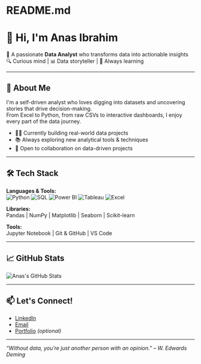 # README.md

# 👋 Hi, I'm Anas Ibrahim

🎯 A passionate **Data Analyst** who transforms data into actionable insights  
🔍 Curious mind | 📊 Data storyteller | 🧠 Always learning  

---

## 🚀 About Me

I'm a self-driven analyst who loves digging into datasets and uncovering stories that drive decision-making.  
From Excel to Python, from raw CSVs to interactive dashboards, I enjoy every part of the data journey.

- 🧑‍💻 Currently building real-world data projects
- 📚 Always exploring new analytical tools & techniques
- 🤝 Open to collaboration on data-driven projects

---

## 🛠️ Tech Stack

**Languages & Tools:**  
![Python](https://img.shields.io/badge/Python-3776AB?style=flat&logo=python&logoColor=white)
![SQL](https://img.shields.io/badge/SQL-4479A1?style=flat&logo=postgresql&logoColor=white)
![Power BI](https://img.shields.io/badge/PowerBI-F2C811?style=flat&logo=powerbi&logoColor=black)
![Tableau](https://img.shields.io/badge/Tableau-E97627?style=flat&logo=tableau&logoColor=white)
![Excel](https://img.shields.io/badge/Excel-217346?style=flat&logo=microsoft-excel&logoColor=white)

**Libraries:**  
Pandas | NumPy | Matplotlib | Seaborn | Scikit-learn

**Tools:**  
Jupyter Notebook | Git & GitHub | VS Code

---

## 📈 GitHub Stats

![Anas's GitHub Stats](https://github-readme-stats.vercel.app/api?username=your-github-username&show_icons=true&theme=radical)

---

## 📫 Let's Connect!

- [LinkedIn](https://www.linkedin.com/)  
- [Email](mailto:anas@example.com)  
- [Portfolio](https://your-portfolio.com) *(optional)*

---

_“Without data, you’re just another person with an opinion.” – W. Edwards Deming_
